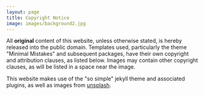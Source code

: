 ```yaml
---
layout: page
title: Copyright Notice
image: images/background2.jpg
---
```

All **original** content of this website, unless otherwise stated, is hereby released into the public domain. Templates used, particularly the theme "Minimal Mistakes" and subsequent packages, have their own copyright and attribution clauses, as listed below. Images may contain other copyright clauses, as will be listed in a space near the image.

This website makes use of the "so simple" jekyll theme and associated plugins, as well as images from [unsplash](unsplash.com).
